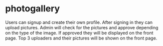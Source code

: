 # photogallery
Users can signup and create their own profile.
After signing in they can upload pictures.
Admin will check for the pictures and approve depending on the type of the image.
If approved they will be displayed on the front page.
Top 3 uploaders and their pictures will be shown on the front page.
